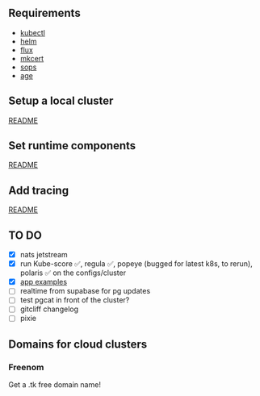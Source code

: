 ## Requirements

- [kubectl](https://kubernetes.io/docs/tasks/tools/)
- [helm](https://helm.sh/docs/intro/install/)
- [flux](https://fluxcd.io/docs/installation/)
- [mkcert](https://github.com/FiloSottile/mkcert)
- [sops](https://github.com/mozilla/sops)
- [age](https://github.com/FiloSottile/age)

## Setup a local cluster

[README](./cluster-init/)

## Set runtime components

[README](./runtime/)

## Add tracing

[README](./tracing/)

## TO DO

- [x] nats jetstream
- [x] run Kube-score ✅, regula ✅, popeye (bugged for latest k8s, to rerun), polaris ✅ on the configs/cluster
- [x] [app examples](https://github.com/vincentserpoul/gitops-example)
- [ ] realtime from supabase for pg updates
- [ ] test pgcat in front of the cluster?
- [ ] gitcliff changelog
- [ ] pixie

## Domains for cloud clusters

### Freenom

Get a .tk free domain name!